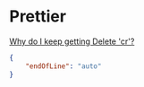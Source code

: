 # Prettier


[Why do I keep getting Delete 'cr'?](https://stackoverflow.com/q/53516594/1366033)

```json
{
    "endOfLine": "auto"
}
```
